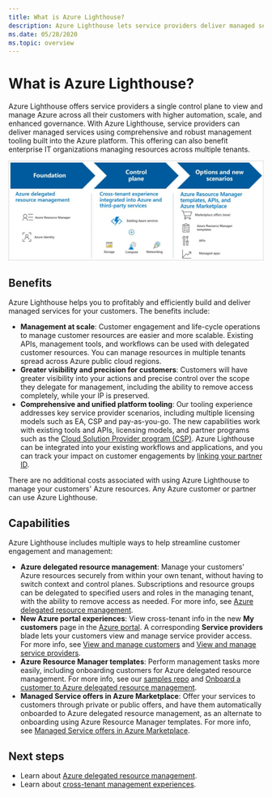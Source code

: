 ```yaml
---
title: What is Azure Lighthouse?
description: Azure Lighthouse lets service providers deliver managed services for their customers with higher automation and efficiency at scale.
ms.date: 05/28/2020
ms.topic: overview
---
```

# What is Azure Lighthouse?

Azure Lighthouse offers service providers a single control plane to view and manage Azure across all their customers with higher automation, scale, and enhanced governance. With Azure Lighthouse, service providers can deliver managed services using comprehensive and robust management tooling built into the Azure platform. This offering can also benefit enterprise IT organizations managing resources across multiple tenants.

![Overview diagram of Azure Lighthouse](media/azure-lighthouse-overview.jpg)

## Benefits

Azure Lighthouse helps you to profitably and efficiently build and deliver managed services for your customers. The benefits include:

- **Management at scale**: Customer engagement and life-cycle operations to manage customer resources are easier and more scalable. Existing APIs, management tools, and workflows can be used with delegated customer resources. You can manage resources in multiple tenants spread across Azure public cloud regions.
- **Greater visibility and precision for customers**: Customers will have greater visibility into your actions and precise control over the scope they delegate for management, including the ability to remove access completely, while your IP is preserved.
- **Comprehensive and unified platform tooling**: Our tooling experience addresses key service provider scenarios, including multiple licensing models such as EA, CSP and pay-as-you-go. The new capabilities work with existing tools and APIs, licensing models, and partner programs such as the [Cloud Solution Provider program (CSP)](https://docs.microsoft.com/partner-center/csp-overview). Azure Lighthouse can be integrated into your existing workflows and applications, and you can track your impact on customer engagements by [linking your partner ID](../billing/billing-partner-admin-link-started.md).

There are no additional costs associated with using Azure Lighthouse to manage your customers' Azure resources. Any Azure customer or partner can use Azure Lighthouse.

## Capabilities

Azure Lighthouse includes multiple ways to help streamline customer engagement and management:

- **Azure delegated resource management**: Manage your customers' Azure resources securely from within your own tenant, without having to switch context and control planes. Subscriptions and resource groups can be delegated to specified users and roles in the managing tenant, with the ability to remove access as needed. For more info, see [Azure delegated resource management](concepts/azure-delegated-resource-management.md).
- **New Azure portal experiences**: View cross-tenant info in the new **My customers** page in the [Azure portal](https://portal.azure.com). A corresponding **Service providers** blade lets your customers view and manage service provider access. For more info, see [View and manage customers](./how-to/view-manage-customers.md) and [View and manage service providers](how-to/view-manage-service-providers.md).
- **Azure Resource Manager templates**: Perform management tasks more easily, including onboarding customers for Azure delegated resource management. For more info, see our [samples repo](https://github.com/Azure/Azure-Lighthouse-samples/tree/master/templates) and [Onboard a customer to Azure delegated resource management](how-to/onboard-customer.md).
- **Managed Service offers in Azure Marketplace**: Offer your services to customers through private or public offers, and have them automatically onboarded to Azure delegated resource management, as an alternate to onboarding using Azure Resource Manager templates. For more info, see [Managed Service offers in Azure Marketplace](concepts/managed-services-offers.md).

## Next steps

- Learn about [Azure delegated resource management](concepts/azure-delegated-resource-management.md).
- Learn about [cross-tenant management experiences](concepts/cross-tenant-management-experience.md).
